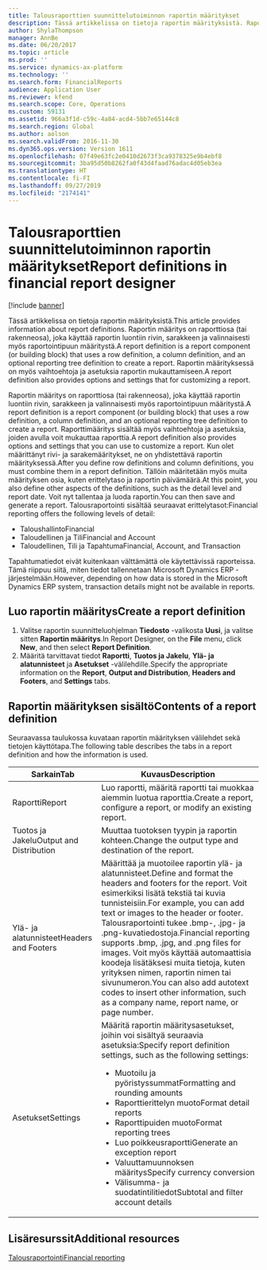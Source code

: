 ```yaml
---
title: Talousraporttien suunnittelutoiminnon raportin määritykset
description: Tässä artikkelissa on tietoja raportin määrityksistä. Raportin määritys on raporttiosa (tai rakenneosa), joka käyttää raportin luontiin rivin, sarakkeen ja valinnaisesti myös raportointipuun määritystä. Raportin määrityksessä on myös vaihtoehtoja ja asetuksia raportin mukauttamiseen.
author: ShylaThompson
manager: AnnBe
ms.date: 06/20/2017
ms.topic: article
ms.prod: ''
ms.service: dynamics-ax-platform
ms.technology: ''
ms.search.form: FinancialReports
audience: Application User
ms.reviewer: kfend
ms.search.scope: Core, Operations
ms.custom: 59131
ms.assetid: 966a3f1d-c59c-4a84-acd4-5bb7e65144c8
ms.search.region: Global
ms.author: aolson
ms.search.validFrom: 2016-11-30
ms.dyn365.ops.version: Version 1611
ms.openlocfilehash: 07f49e63fc2e0410d2673f3ca9378325e9b4ebf8
ms.sourcegitcommit: 3ba95d50b8262fa0f43d4faad76adac4d05eb3ea
ms.translationtype: HT
ms.contentlocale: fi-FI
ms.lasthandoff: 09/27/2019
ms.locfileid: "2174141"
---
```

# <a name="report-definitions-in-financial-report-designer"></a><span data-ttu-id="1f515-105">Talousraporttien suunnittelutoiminnon raportin määritykset</span><span class="sxs-lookup"><span data-stu-id="1f515-105">Report definitions in financial report designer</span></span>

[!include [banner](../includes/banner.md)]

<span data-ttu-id="1f515-106">Tässä artikkelissa on tietoja raportin määrityksistä.</span><span class="sxs-lookup"><span data-stu-id="1f515-106">This article provides information about report definitions.</span></span> <span data-ttu-id="1f515-107">Raportin määritys on raporttiosa (tai rakenneosa), joka käyttää raportin luontiin rivin, sarakkeen ja valinnaisesti myös raportointipuun määritystä.</span><span class="sxs-lookup"><span data-stu-id="1f515-107">A report definition is a report component (or building block) that uses a row definition, a column definition, and an optional reporting tree definition to create a report.</span></span> <span data-ttu-id="1f515-108">Raportin määrityksessä on myös vaihtoehtoja ja asetuksia raportin mukauttamiseen.</span><span class="sxs-lookup"><span data-stu-id="1f515-108">A report definition also provides options and settings that for customizing a report.</span></span> 

<span data-ttu-id="1f515-109">Raportin määritys on raporttiosa (tai rakenneosa), joka käyttää raportin luontiin rivin, sarakkeen ja valinnaisesti myös raportointipuun määritystä.</span><span class="sxs-lookup"><span data-stu-id="1f515-109">A report definition is a report component (or building block) that uses a row definition, a column definition, and an optional reporting tree definition to create a report.</span></span> <span data-ttu-id="1f515-110">Raporttimääritys sisältää myös vaihtoehtoja ja asetuksia, joiden avulla voit mukauttaa raporttia.</span><span class="sxs-lookup"><span data-stu-id="1f515-110">A report definition also provides options and settings that you can use to customize a report.</span></span> <span data-ttu-id="1f515-111">Kun olet määrittänyt rivi- ja sarakemääritykset, ne on yhdistettävä raportin määrityksessä.</span><span class="sxs-lookup"><span data-stu-id="1f515-111">After you define row definitions and column definitions, you must combine them in a report definition.</span></span> <span data-ttu-id="1f515-112">Tällöin määritetään myös muita määrityksen osia, kuten erittelytaso ja raportin päivämäärä.</span><span class="sxs-lookup"><span data-stu-id="1f515-112">At this point, you also define other aspects of the definitions, such as the detail level and report date.</span></span> <span data-ttu-id="1f515-113">Voit nyt tallentaa ja luoda raportin.</span><span class="sxs-lookup"><span data-stu-id="1f515-113">You can then save and generate a report.</span></span> <span data-ttu-id="1f515-114">Talousraportointi sisältää seuraavat erittelytasot:</span><span class="sxs-lookup"><span data-stu-id="1f515-114">Financial reporting offers the following levels of detail:</span></span>

- <span data-ttu-id="1f515-115">Taloushallinto</span><span class="sxs-lookup"><span data-stu-id="1f515-115">Financial</span></span>
- <span data-ttu-id="1f515-116">Taloudellinen ja Tili</span><span class="sxs-lookup"><span data-stu-id="1f515-116">Financial and Account</span></span>
- <span data-ttu-id="1f515-117">Taloudellinen, Tili ja Tapahtuma</span><span class="sxs-lookup"><span data-stu-id="1f515-117">Financial, Account, and Transaction</span></span>

<span data-ttu-id="1f515-118">Tapahtumatiedot eivät kuitenkaan välttämättä ole käytettävissä raporteissa. Tämä riippuu siitä, miten tiedot tallennetaan Microsoft Dynamics ERP -järjestelmään.</span><span class="sxs-lookup"><span data-stu-id="1f515-118">However, depending on how data is stored in the Microsoft Dynamics ERP system, transaction details might not be available in reports.</span></span>

## <a name="create-a-report-definition"></a><span data-ttu-id="1f515-119">Luo raportin määritys</span><span class="sxs-lookup"><span data-stu-id="1f515-119">Create a report definition</span></span>
1. <span data-ttu-id="1f515-120">Valitse raportin suunnitteluohjelman **Tiedosto** -valikosta **Uusi**, ja valitse sitten **Raportin määritys**.</span><span class="sxs-lookup"><span data-stu-id="1f515-120">In Report Designer, on the **File** menu, click **New**, and then select **Report Definition**.</span></span>
2. <span data-ttu-id="1f515-121">Määritä tarvittavat tiedot **Raportti**, **Tuotos ja Jakelu**, **Ylä- ja alatunnisteet** ja **Asetukset** -välilehdille.</span><span class="sxs-lookup"><span data-stu-id="1f515-121">Specify the appropriate information on the **Report**, **Output and Distribution**, **Headers and Footers**, and **Settings** tabs.</span></span>

## <a name="contents-of-a-report-definition"></a><span data-ttu-id="1f515-122">Raportin määrityksen sisältö</span><span class="sxs-lookup"><span data-stu-id="1f515-122">Contents of a report definition</span></span>
<span data-ttu-id="1f515-123">Seuraavassa taulukossa kuvataan raportin määrityksen välilehdet sekä tietojen käyttötapa.</span><span class="sxs-lookup"><span data-stu-id="1f515-123">The following table describes the tabs in a report definition and how the information is used.</span></span>

<table>
<thead>
<tr>
<th><span data-ttu-id="1f515-124">Sarkain</span><span class="sxs-lookup"><span data-stu-id="1f515-124">Tab</span></span></th>
<th><span data-ttu-id="1f515-125">Kuvaus</span><span class="sxs-lookup"><span data-stu-id="1f515-125">Description</span></span></th>
</tr>
</thead>
<tbody>
<tr>
<td><span data-ttu-id="1f515-126">Raportti</span><span class="sxs-lookup"><span data-stu-id="1f515-126">Report</span></span></td>
<td><span data-ttu-id="1f515-127">Luo raportti, määritä raportti tai muokkaa aiemmin luotua raporttia.</span><span class="sxs-lookup"><span data-stu-id="1f515-127">Create a report, configure a report, or modify an existing report.</span></span></td>
</tr>
<tr>
<td><span data-ttu-id="1f515-128">Tuotos ja Jakelu</span><span class="sxs-lookup"><span data-stu-id="1f515-128">Output and Distribution</span></span></td>
<td><span data-ttu-id="1f515-129">Muuttaa tuotoksen tyypin ja raportin kohteen.</span><span class="sxs-lookup"><span data-stu-id="1f515-129">Change the output type and destination of the report.</span></span></td>
</tr>
<tr>
<td><span data-ttu-id="1f515-130">Ylä- ja alatunnisteet</span><span class="sxs-lookup"><span data-stu-id="1f515-130">Headers and Footers</span></span></td>
<td><span data-ttu-id="1f515-131">Määrittää ja muotoilee raportin ylä- ja alatunnisteet.</span><span class="sxs-lookup"><span data-stu-id="1f515-131">Define and format the headers and footers for the report.</span></span> <span data-ttu-id="1f515-132">Voit esimerkiksi lisätä tekstiä tai kuvia tunnisteisiin.</span><span class="sxs-lookup"><span data-stu-id="1f515-132">For example, you can add text or images to the header or footer.</span></span> <span data-ttu-id="1f515-133">Talousraportointi tukee .bmp-, .jpg- ja .png-kuvatiedostoja.</span><span class="sxs-lookup"><span data-stu-id="1f515-133">Financial reporting supports .bmp, .jpg, and .png files for images.</span></span> <span data-ttu-id="1f515-134">Voit myös käyttää automaattisia koodeja lisätäksesi muita tietoja, kuten yrityksen nimen, raportin nimen tai sivunumeron.</span><span class="sxs-lookup"><span data-stu-id="1f515-134">You can also add autotext codes to insert other information, such as a company name, report name, or page number.</span></span></td>
</tr>
<tr>
<td><span data-ttu-id="1f515-135">Asetukset</span><span class="sxs-lookup"><span data-stu-id="1f515-135">Settings</span></span></td>
<td><span data-ttu-id="1f515-136">Määritä raportin määritysasetukset, joihin voi sisältyä seuraavia asetuksia:</span><span class="sxs-lookup"><span data-stu-id="1f515-136">Specify report definition settings, such as the following settings:</span></span>
<ul>
<li><span data-ttu-id="1f515-137">Muotoilu ja pyöristyssummat</span><span class="sxs-lookup"><span data-stu-id="1f515-137">Formatting and rounding amounts</span></span></li>
<li><span data-ttu-id="1f515-138">Raporttierittelyn muoto</span><span class="sxs-lookup"><span data-stu-id="1f515-138">Format detail reports</span></span></li>
<li><span data-ttu-id="1f515-139">Raporttipuiden muoto</span><span class="sxs-lookup"><span data-stu-id="1f515-139">Format reporting trees</span></span></li>
<li><span data-ttu-id="1f515-140">Luo poikkeusraportti</span><span class="sxs-lookup"><span data-stu-id="1f515-140">Generate an exception report</span></span></li>
<li><span data-ttu-id="1f515-141">Valuuttamuunnoksen määritys</span><span class="sxs-lookup"><span data-stu-id="1f515-141">Specify currency conversion</span></span></li>
<li><span data-ttu-id="1f515-142">Välisumma- ja suodatintilitiedot</span><span class="sxs-lookup"><span data-stu-id="1f515-142">Subtotal and filter account details</span></span></li>
</ul>
</td>
</tr>
</tbody>
</table>

## <a name="additional-resources"></a><span data-ttu-id="1f515-143">Lisäresurssit</span><span class="sxs-lookup"><span data-stu-id="1f515-143">Additional resources</span></span>

[<span data-ttu-id="1f515-144">Talousraportointi</span><span class="sxs-lookup"><span data-stu-id="1f515-144">Financial reporting</span></span>](financial-reporting-intro.md)
